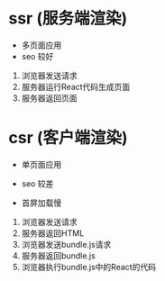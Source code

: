 # ssr (服务端渲染)

* 多页面应用
* seo 较好

1. 浏览器发送请求
2. 服务器运行React代码生成页面
3. 服务器返回页面

# csr (客户端渲染)

* 单页面应用
* seo 较差

* 首屏加载慢

1. 浏览器发送请求
2. 服务器返回HTML
3. 浏览器发送bundle.js请求
4. 服务器返回bundle.js
5. 浏览器执行bundle.js中的React的代码

